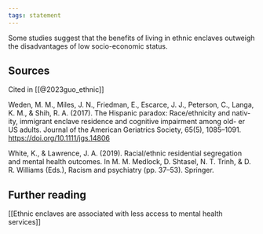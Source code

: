 ```yaml
---
tags: statement
---
```

Some studies suggest that the benefits of living in ethnic enclaves outweigh the disadvantages of low socio-economic status.

## Sources
Cited in [[@2023guo_ethnic]]

Weden, M. M., Miles, J. N., Friedman, E., Escarce, J. J., Peterson, C., Langa, K.
M., & Shih, R. A. (2017). The Hispanic paradox: Race/ethnicity and nativ-
ity, immigrant enclave residence and cognitive impairment among old-
er US adults. Journal of the American Geriatrics Society, 65(5), 1085–1091.
https://doi.org/10.1111/jgs.14806

White, K., & Lawrence, J. A. (2019). Racial/ethnic residential segregation
and mental health outcomes. In M. M. Medlock, D. Shtasel, N. T. Trinh, &
D. R. Williams (Eds.), Racism and psychiatry (pp. 37–53). Springer.

## Further reading
[[Ethnic enclaves are associated with less access to mental health services]]